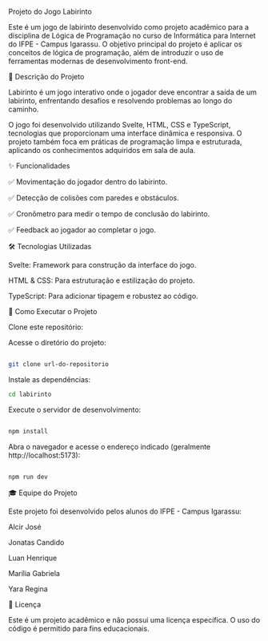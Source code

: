 Projeto do Jogo Labirinto

Este é um jogo de labirinto desenvolvido como projeto acadêmico para a disciplina de Lógica de Programação no curso de Informática para Internet do IFPE - Campus Igarassu. O objetivo principal do projeto é aplicar os conceitos de lógica de programação, além de introduzir o uso de ferramentas modernas de desenvolvimento front-end.

📜 Descrição do Projeto

Labirinto é um jogo interativo onde o jogador deve encontrar a saída de um labirinto, enfrentando desafios e resolvendo problemas ao longo do caminho.

O jogo foi desenvolvido utilizando Svelte, HTML, CSS e TypeScript, tecnologias que proporcionam uma interface dinâmica e responsiva. O projeto também foca em práticas de programação limpa e estruturada, aplicando os conhecimentos adquiridos em sala de aula.

✨ Funcionalidades

✅ Movimentação do jogador dentro do labirinto.

✅ Detecção de colisões com paredes e obstáculos.

✅ Cronômetro para medir o tempo de conclusão do labirinto.

✅ Feedback ao jogador ao completar o jogo.


🛠 Tecnologias Utilizadas

Svelte: Framework para construção da interface do jogo.

HTML & CSS: Para estruturação e estilização do projeto.

TypeScript: Para adicionar tipagem e robustez ao código.


🚀 Como Executar o Projeto

Clone este repositório:

Acesse o diretório do projeto:

```bash

git clone url-do-repositorio
```

Instale as dependências:

```bash
cd labirinto
```

Execute o servidor de desenvolvimento:

```bash

npm install
```

Abra o navegador e acesse o endereço indicado (geralmente http://localhost:5173):

```bash

npm run dev
```

🎓 Equipe do Projeto

Este projeto foi desenvolvido pelos alunos do IFPE - Campus Igarassu:

Alcir José

Jonatas Candido

Luan Henrique

Marília Gabriela

Yara Regina


📄 Licença

Este é um projeto acadêmico e não possui uma licença específica. O uso do código é permitido para fins educacionais.

